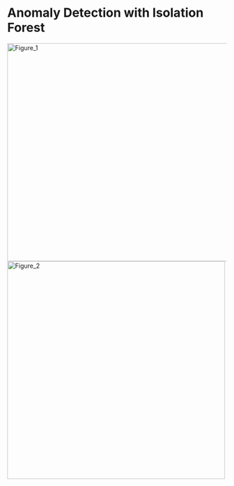 # Anomaly Detection with Isolation Forest
<img width="1000" height="500" alt="Figure_1" src="https://github.com/user-attachments/assets/42ab6f87-f24d-4180-a8db-49ee6c91fd01" />
<img width="500" height="500" alt="Figure_2" src="https://github.com/user-attachments/assets/97bc4220-c354-4148-9c60-7877cf8f9837" />
